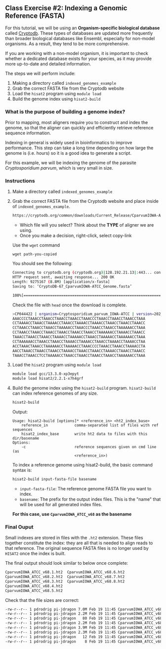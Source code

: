 
## Class Exercise #2: Indexing a Genomic Reference (FASTA)

For this tutorial, we will be using an **Organism-specific biological database** called [Cryptodb](https://cryptodb.org/cryptodb/app). These types of databases are updated more frequently than broader biological databases like Ensembl, especially for non-model organisms. As a result, they tend to be more comprehensive.

If you are working with a non-model organism, it is important to check whether a dedicated database exists for your species, as it may provide more up-to-date and detailed information. 

The steps we will perform include: 

1. Making a directory called `indexed_genomes_example`
2. Grab the correct FASTA file from the Cryptodb website 
3. Load the `hisat2` program using `module load` 
4. Build the genome index using `hisat2-build`

### What is the purpose of building a genome index?

Prior to mapping, most aligners require you to construct and index the genome, so that the aligner can quickly and efficiently retrieve reference sequence information. 

Indexing in general is widely used in bioinformatics to improve performance. This step can take a long time depending on how large the genome is (i.e. hours) so it is a good idea to generate a script. 

For this example, we will be indexing the genome of the parasite *Cryptosporidium parvum*, which is very small in size. 

### Instructions

1.  Make a directory called `indexed_genomes_example`

2. Grab the correct FASTA file from the Cryptodb website and place inside of `indexed_genomes_example`.  

    ```bash 
    https://cryptodb.org/common/downloads/Current_Release/CparvumIOWA-ATCC/fasta/data/
    ```

    + Which file will you select? Think about the **TYPE** of aligner we are using. 
    + Once you make a decision, right-click, select copy-link 

    Use the `wget` command 

    ```
    wget path-you-copied
    ```

    You should see the following: 

    ```bash
    Connecting to cryptodb.org (cryptodb.org)|128.192.21.13|:443... connected.
    HTTP request sent, awaiting response... 200 OK
    Length: 9275167 (8.8M) [application/x-fasta]
    Saving to: ‘CryptoDB-67_CparvumIOWA-ATCC_Genome.fasta’

    100%[=================================================================>] 9,275,167   5.93MB/s   in 1.5s   
    ```

    Check the file with `head` once the download is complete. 

    ```bash
    >CP044422 | organism=Cryptosporidium_parvum_IOWA-ATCC | version=2022-10-21 | length=920510 | SO=chromosome
    AAACCCCTAAACCTAAACCTAAACCTAAACCTAAACCCTAAACCTAAACCTAAACCTAAA
    CCTAAAACCTAAACCTAAAACCTAAACCTAAAACCTAAAACCTAAACCTAAACCTAAACC
    CCTAAACCTAAACCTAAACCTAAAAACCTAAACCCTAAACCTAAACCTAAAAAACCTAAA
    CCTAAACCTAAACCTAAACCTAAACCTAAACCTAAACCTAAAAAACCTAAAACCTAAACC
    TAAACCTAAACCTAAACCTAAAACCTAAAAACCTAAACCTAAAAACCTAAAAAACCTAAA
    CCTAAAAAACCTAAACCTAAACCTAAAACCTAAAACCTAAACCTAAAACCTAAAACCTAA
    ACCTAAACTAAACCTAAAAAACCTAAAAACCTAAACCCCTAAACCTAAACCTAAAACCTA
    AACCTAAACCTAAACCTAAACCTAAAACCTAAACCTAAACCTAAAACCTAAACCTAAACC        
    TAAACCTAAACCTCCTAAAAACCTAAACCTAAACCTAAACCTAAACCTAAAAAACCTAAA
    ```

3. Load the `hisat2` program using `module load` 


    ```bash
    module load gcc/13.3.0-xp3epyt 
    module load hisat2/2.2.1-x7h4grf 
    ```


4. Build the genome index using the `hisat2-build` program. `hisat2-build` can index reference genomes of any size. 

    ```bash
    hisat2-build
    ```

    Output: 

    ```
    Usage: hisat2-build [options]* <reference_in> <ht2_index_base>
        reference_in            comma-separated list of files with ref sequences
        hisat2_index_base       write ht2 data to files with this dir/basename
    Options:
        -c                      reference sequences given on cmd line (as
                                <reference_in>)

    ```

    To index a reference genome using hisat2-build, the basic command syntax is:

    ```bash
    hisat2-build input-fasta-file basename
    ```

    + `input-fasta-file`: The reference genome FASTA file you want to index.
    + `basename`: The prefix for the output index files. This is the "name" that will be used for all generated index files.

    **For this case, use `CparvumIOWA_ATCC_v68` as the basename**

### Final Ouput

Small indexes are stored in files with the `.ht2` extension. These files together constitute the index: they are all that is needed to align reads to that reference. The original sequence FASTA files is no longer used by `HISAT2` once the index is built.

The final output should look similar to below once complete: 

```bash
CparvumIOWA_ATCC_v68.1.ht2  CparvumIOWA_ATCC_v68.6.ht2
CparvumIOWA_ATCC_v68.2.ht2  CparvumIOWA_ATCC_v68.7.ht2
CparvumIOWA_ATCC_v68.3.ht2  CparvumIOWA_ATCC_v68.8.ht2
CparvumIOWA_ATCC_v68.4.ht2  
CparvumIOWA_ATCC_v68.5.ht2
```

Check that the file sizes are correct:

```bash
-rw-r--r-- 1 pdrodrig pi-jdragon 7.0M Feb 19 11:45 CparvumIOWA_ATCC_v68.1.ht2
-rw-r--r-- 1 pdrodrig pi-jdragon 2.2M Feb 19 11:45 CparvumIOWA_ATCC_v68.2.ht2
-rw-r--r-- 1 pdrodrig pi-jdragon   80 Feb 19 11:45 CparvumIOWA_ATCC_v68.3.ht2
-rw-r--r-- 1 pdrodrig pi-jdragon 2.2M Feb 19 11:45 CparvumIOWA_ATCC_v68.4.ht2
-rw-r--r-- 1 pdrodrig pi-jdragon 3.9M Feb 19 11:45 CparvumIOWA_ATCC_v68.5.ht2
-rw-r--r-- 1 pdrodrig pi-jdragon 2.3M Feb 19 11:45 CparvumIOWA_ATCC_v68.6.ht2
-rw-r--r-- 1 pdrodrig pi-jdragon   12 Feb 19 11:45 CparvumIOWA_ATCC_v68.7.ht2
-rw-r--r-- 1 pdrodrig pi-jdragon    8 Feb 19 11:45 CparvumIOWA_ATCC_v68.8.ht2
```



